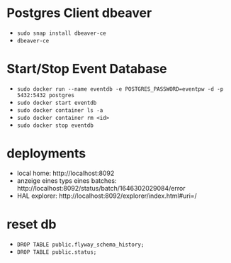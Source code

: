 
# Postgres Client dbeaver
  * `sudo snap install dbeaver-ce`
  * `dbeaver-ce`

# Start/Stop Event Database
  * `sudo docker run --name eventdb -e POSTGRES_PASSWORD=eventpw -d -p 5432:5432 postgres`
  * `sudo docker start eventdb`
  * `sudo docker container ls -a`
  * `sudo docker container rm <id>`
  * `sudo docker stop eventdb`

# deployments
  * local home: http://localhost:8092
  * anzeige eines typs eines batches: http://localhost:8092/status/batch/1646302029084/error
  * HAL explorer: http://localhost:8092/explorer/index.html#uri=/

# reset db

  * `DROP TABLE public.flyway_schema_history;`
  * `DROP TABLE public.status;`

